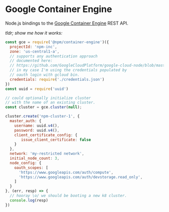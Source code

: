 # Google Container Engine

Node.js bindings to the [Google Container Engine](https://cloud.google.com/container-engine/reference/rest/v1/projects.zones.clusters) REST API.

_tldr; show me how it works:_

```js
const gce = require('@npm/container-engine')({
  projectId: 'npm-inc',
  zone: 'us-central1-a',
  // supports any authentication approach
  // documented here:
  // https://github.com/GoogleCloudPlatform/google-cloud-node/blob/master/docs/authentication.md
  // in my case I'm using the credentials populated by
  // oauth login with gcloud bin.
  credentials: require('./credentials.json')
})
const uuid = require('uuid')

// could optionally initialize cluster
// with the name of an existing cluster.
const cluster = gce.cluster(null);

cluster.create('npm-cluster-1', {
  master_auth: {
    username: uuid.v4(),
    password: uuid.v4(),
    client_certificate_config: {
       issue_client_certificate: false
    }
  },
  network: 'my-restricted network',
  initial_node_count: 3,
  node_config: {
    oauth_scopes: [
      'https://www.googleapis.com/auth/compute',
      'https://www.googleapis.com/auth/devstorage.read_only',
    ]
  }
}, (err, resp) => {
  // hooray \o/ we should be booting a new k8 cluster.
  console.log(resp)
})
```

